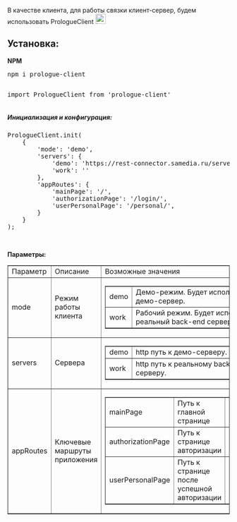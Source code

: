 <p>В качестве клиента,&nbsp;для работы связки клиент-сервер, будем использовать&nbsp;PrologueClient&nbsp;<img alt="laugh" src="http://frontend.prologue-framework.ru/Prologue/components/editors/ckeditor/ckeditor/plugins/smiley/images/teeth_smile.png" style="height:23px; width:23px" title="laugh" /></p>

<h2><strong>Установка:</strong></h2>

<p><strong>NPM</strong></p>

<pre class="brush:as3;">
npm i prologue-client

</pre>

<pre class="brush:as3;">
import PrologueClient from &#39;prologue-client&#39;

</pre>

<h5><strong>Инициализация и конфигурация:</strong></h5>

<pre class="brush:as3;">
PrologueClient.init(
&nbsp; &nbsp; {
&nbsp; &nbsp; &nbsp; &nbsp; &#39;mode&#39;: &#39;demo&#39;,
&nbsp; &nbsp; &nbsp; &nbsp; &#39;servers&#39;: {
&nbsp; &nbsp; &nbsp; &nbsp; &nbsp; &nbsp; &#39;demo&#39;: &#39;https://rest-connector.samedia.ru/server/ASKIELQLHY/api/&#39;,
&nbsp; &nbsp; &nbsp; &nbsp; &nbsp; &nbsp; &#39;work&#39;: &#39;&#39;
&nbsp; &nbsp; &nbsp; &nbsp; },
&nbsp; &nbsp; &nbsp; &nbsp; &#39;appRoutes&#39;: {
&nbsp; &nbsp; &nbsp; &nbsp; &nbsp; &nbsp; &#39;mainPage&#39;: &#39;/&#39;,
&nbsp; &nbsp; &nbsp; &nbsp; &nbsp; &nbsp; &#39;authorizationPage&#39;: &#39;/login/&#39;,
&nbsp; &nbsp; &nbsp; &nbsp; &nbsp; &nbsp; &#39;userPersonalPage&#39;: &#39;/personal/&#39;,
&nbsp; &nbsp; &nbsp; &nbsp; }
&nbsp; &nbsp; }
);


</pre>

<p><strong>Параметры:</strong></p>

<table border="1" cellpadding="1" cellspacing="1" style="width:100%">
	<tbody>
		<tr>
			<td>Параметр</td>
			<td>Описание</td>
			<td>Возможные значения</td>
		</tr>
		<tr>
			<td>mode</td>
			<td>Режим работы клиента</td>
			<td>
			<table border="1" cellpadding="1" cellspacing="1" style="width:99%">
				<tbody>
					<tr>
						<td>demo</td>
						<td>Демо-режим. Будет использован демо-сервер.</td>
					</tr>
					<tr>
						<td>work</td>
						<td>Рабочий режим. Будет использован реальный back-end сервер.</td>
					</tr>
				</tbody>
			</table>
			</td>
		</tr>
		<tr>
			<td>servers</td>
			<td>Сервера</td>
			<td>
			<table border="1" cellpadding="1" cellspacing="1" style="width:99%">
				<tbody>
					<tr>
						<td>demo</td>
						<td>http путь к демо-серверу.</td>
					</tr>
					<tr>
						<td>work</td>
						<td>http&nbsp;путь к реальному&nbsp;back-end серверу.</td>
					</tr>
				</tbody>
			</table>
			</td>
		</tr>
		<tr>
			<td>appRoutes</td>
			<td>Ключевые маршруты приложения</td>
			<td>
			<table border="1" cellpadding="1" cellspacing="1" style="width:99%">
				<tbody>
					<tr>
						<td>mainPage</td>
						<td>Путь к главной странице</td>
						<td>Обязательно</td>
					</tr>
					<tr>
						<td>authorizationPage</td>
						<td>Путь к странице авторизации</td>
						<td>Если есть</td>
					</tr>
					<tr>
						<td>userPersonalPage</td>
						<td>Путь к странице после успешной авторизации</td>
						<td>Если есть</td>
					</tr>
				</tbody>
			</table>
			</td>
		</tr>
	</tbody>
</table>

<p>&nbsp;</p>
